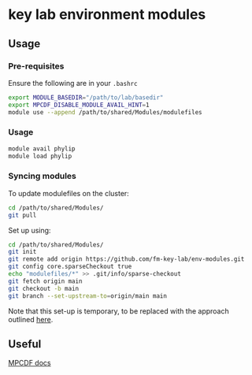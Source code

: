# key lab environment modules

## Usage

### Pre-requisites

Ensure the following are in your `.bashrc`

```bash
export MODULE_BASEDIR="/path/to/lab/basedir"
export MPCDF_DISABLE_MODULE_AVAIL_HINT=1
module use --append /path/to/shared/Modules/modulefiles
```

### Usage

```bash
module avail phylip
module load phylip
```

### Syncing modules

To update modulefiles on the cluster:

```bash
cd /path/to/shared/Modules/
git pull
```

Set up using:

```bash
cd /path/to/shared/Modules/
git init
git remote add origin https://github.com/fm-key-lab/env-modules.git
git config core.sparseCheckout true
echo "modulefiles/*" >> .git/info/sparse-checkout
git fetch origin main
git checkout -b main
git branch --set-upstream-to=origin/main main
```

Note that this set-up is temporary, to be replaced with the approach outlined [here](https://modules.readthedocs.io/en/latest/cookbook/modulefiles-in-git.html).

## Useful

[MPCDF docs](https://docs.mpcdf.mpg.de/doc/computing/software/environment-modules.html)